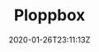 ---
title: "Ploppbox"
date: 2020-01-26T23:11:13Z
draft: false
tags: ["needtobeupdated"]
categories: ["projekte"]
---